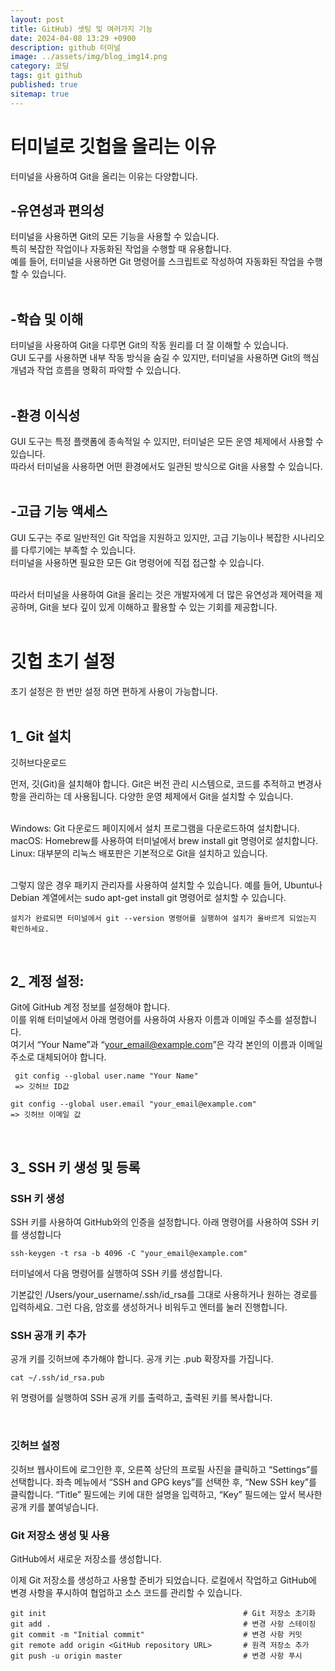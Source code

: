 ```yaml
---
layout: post
title: GitHub) 셋팅 및 여러가지 기능
date: 2024-04-08 13:29 +0900
description: github 터미널
image: ../assets/img/blog_img14.png
category: 코딩
tags: git github
published: true
sitemap: true
---
```


# 터미널로 깃헙을 올리는 이유
터미널을 사용하여 Git을 올리는 이유는 다양합니다.
<br>

## -유연성과 편의성
터미널을 사용하면 Git의 모든 기능을 사용할 수 있습니다.   
특히 복잡한 작업이나 자동화된 작업을 수행할 때 유용합니다.   
예를 들어, 터미널을 사용하면 Git 명령어를 스크립트로 작성하여 자동화된 작업을 수행할 수 있습니다.   
<br>


## -학습 및 이해
터미널을 사용하여 Git을 다루면 Git의 작동 원리를 더 잘 이해할 수 있습니다.   
GUI 도구를 사용하면 내부 작동 방식을 숨길 수 있지만, 터미널을 사용하면 Git의 핵심 개념과 작업 흐름을 명확히 파악할 수 있습니다.   
<br>

## -환경 이식성
GUI 도구는 특정 플랫폼에 종속적일 수 있지만, 터미널은 모든 운영 체제에서 사용할 수 있습니다.   
따라서 터미널을 사용하면 어떤 환경에서도 일관된 방식으로 Git을 사용할 수 있습니다.   
<br>

## -고급 기능 액세스
GUI 도구는 주로 일반적인 Git 작업을 지원하고 있지만, 고급 기능이나 복잡한 시나리오를 다루기에는 부족할 수 있습니다.   
터미널을 사용하면 필요한 모든 Git 명령어에 직접 접근할 수 있습니다.   
<br>

따라서 터미널을 사용하여 Git을 올리는 것은 개발자에게 더 많은 유연성과 제어력을 제공하며, Git을 보다 깊이 있게 이해하고 활용할 수 있는 기회를 제공합니다.   
<br>


# 깃헙 초기 설정
초기 설정은 한 번만 설정 하면 편하게 사용이 가능합니다.   
<br>


## 1_ Git 설치
깃허브다운로드
<br>

먼저, 깃(Git)을 설치해야 합니다. Git은 버전 관리 시스템으로, 코드를 추적하고 변경사항을 관리하는 데 사용됩니다. 다양한 운영 체제에서 Git을 설치할 수 있습니다.   
<br>

Windows: Git 다운로드 페이지에서 설치 프로그램을 다운로드하여 설치합니다.   
macOS: Homebrew를 사용하여 터미널에서 brew install git 명령어로 설치합니다.   
Linux: 대부분의 리눅스 배포판은 기본적으로 Git을 설치하고 있습니다.   
<br> 

그렇지 않은 경우 패키지 관리자를 사용하여 설치할 수 있습니다. 예를 들어, Ubuntu나 Debian 계열에서는 sudo apt-get install git 명령어로 설치할 수 있습니다.   
````
설치가 완료되면 터미널에서 git --version 명령어를 실행하여 설치가 올바르게 되었는지 확인하세요.
````
<br>

## 2_ 계정 설정:
Git에 GitHub 계정 정보를 설정해야 합니다.   
이를 위해 터미널에서 아래 명령어를 사용하여 사용자 이름과 이메일 주소를 설정합니다.  
여기서 “Your Name”과 “your_email@example.com”은 각각 본인의 이름과 이메일 주소로 대체되어야 합니다.   
````
 git config --global user.name "Your Name" 
 => 깃허브 ID값

git config --global user.email "your_email@example.com"
=> 깃허브 이메일 값
```` 
<br>

## 3_ SSH 키 생성 및 등록
### SSH 키 생성
SSH 키를 사용하여 GitHub와의 인증을 설정합니다.
아래 명령어를 사용하여 SSH 키를 생성합니다
````
ssh-keygen -t rsa -b 4096 -C "your_email@example.com"
```` 
터미널에서 다음 명령어를 실행하여 SSH 키를 생성합니다.

기본값인 /Users/your_username/.ssh/id_rsa를 그대로 사용하거나 원하는 경로를 입력하세요.
그런 다음, 암호를 생성하거나 비워두고 엔터를 눌러 진행합니다.
<br>

### SSH 공개 키 추가
공개 키를 깃허브에 추가해야 합니다. 공개 키는 .pub 확장자를 가집니다.
````
cat ~/.ssh/id_rsa.pub
```` 
위 명령어를 실행하여 SSH 공개 키를 출력하고, 출력된 키를 복사합니다.

<br>

### 깃허브 설정
깃허브 웹사이트에 로그인한 후, 오른쪽 상단의 프로필 사진을 클릭하고 “Settings”를 선택합니다.
좌측 메뉴에서 “SSH and GPG keys”를 선택한 후, “New SSH key”를 클릭합니다.
“Title” 필드에는 키에 대한 설명을 입력하고, “Key” 필드에는 앞서 복사한 공개 키를 붙여넣습니다.
<br>

### Git 저장소 생성 및 사용
GitHub에서 새로운 저장소를 생성합니다.

이제 Git 저장소를 생성하고 사용할 준비가 되었습니다.
로컬에서 작업하고 GitHub에 변경 사항을 푸시하여 협업하고 소스 코드를 관리할 수 있습니다.
````
git init                                            # Git 저장소 초기화
git add .                                           # 변경 사항 스테이징
git commit -m "Initial commit"                      # 변경 사항 커밋
git remote add origin <GitHub repository URL>       # 원격 저장소 추가
git push -u origin master                           # 변경 사항 푸시
```` 

